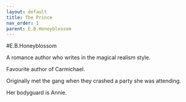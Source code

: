 ```yaml
---
layout: default
title: The Prince
nav_order: 1
parent: E.B.Honeyblossom
---
```


#E.B.Honeyblossom

A romance author who writes in the magical realism style.

Favourite author of Carmichael.

Originally met the gang when they crashed a party she was attending.

Her bodyguard is Annie.
